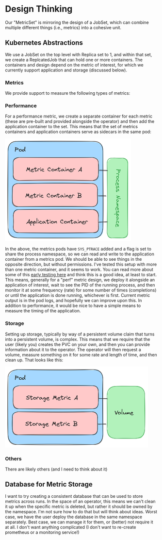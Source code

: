 # Design Thinking

Our "MetricSet" is mirroring the design of a JobSet, which can combine multiple different things (i.e., metrics) into a cohesive unit. 

## Kubernetes Abstractions

We use a JobSet on the top level with Replica set to 1, and within that set, we create a ReplcatedJob that can hold one or more containers. The containers and design depend on the metric
of interest, for which we currently support application and storage (discussed below).

### Metrics

We provide support to measure the following types of metrics:

### Performance

For a performance metric, we create a separate container for each metric (these are pre-built and provided alongside the operator) and then add the application container to the set. This means that the set of metrics containers and application containers serve as sidecars in the same pod:

![img/application-pod.png](img/application-pod.png)

In the above, the metrics pods have `SYS_PTRACE` added and a flag is set to share the process
namespace, so we can read and write to the application container from a metrics pod. We should
be able to see things in the opposite direction, but without permissions. I've tested this
setup with more than one metric container, and it seems to work. You can read more about some of this [early testing here](https://vsoch.github.io/2023/shared-process-namespace/) and think this is a good idea, at least to start.  This means, generally for a "perf" metric design, we deploy
it alongside an application of interest, wait to see the PID of the running process, and then
monitor it at some frequency (rate) for some number of times (completions) or until the application is done running, whichever is first. Current metric output is in the pod logs, and hopefully we can improve upon this. In addition to performance, it would be nice to have a simple means to measure the timing of the application.

### Storage

Setting up storage, typically by way of a persistent volume claim that turns into a persistent volume, is complex. This means that we require that the user (likely you) creates the PVC on your own, and then you can provide information about it to the operator. The operator will then request a volume, measure something on it for some rate and length of time, and then clean up.
That looks like this:

![img/storage-pod.png](img/storage-pod.png)

### Others


There are likely others (and I need to think about it)


## Database for Metric Storage

I want to try creating a consistent database that can be used to store metrics across runs. In the space of an operator,
this means we can't clean it up when the specific metric is deleted, but rather it should be owned by the namespace.
I'm not sure how to do that but will think about ideas. Worst case, we have the user deploy the database in the same namespace
separately. Best case, we can manage it for them, or (better) not require it at all.
I don't want anything complicated (I don't want to re-create prometheus or a monitoring service!)


